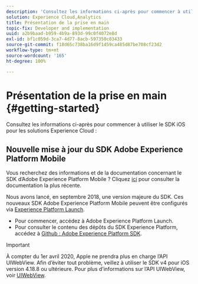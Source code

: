 ```yaml
---
description: 'Consultez les informations ci-après pour commencer à utiliser le SDK iOS pour les solutions Experience Cloud : '
solution: Experience Cloud,Analytics
title: Présentation de la prise en main
topic-fix: Developer and implementation
uuid: a2b9baad-b959-4b9a-893d-99c0f4072e8d
exl-id: bf1c059d-3ca7-4d77-8acb-597350c03433
source-git-commit: f18d65c738ba16d9f1459ca485d87be708cf23d2
workflow-type: tm+mt
source-wordcount: '165'
ht-degree: 100%

---
```


# Présentation de la prise en main {#getting-started}

Consultez les informations ci-après pour commencer à utiliser le SDK iOS pour les solutions Experience Cloud :

## Nouvelle mise à jour du SDK Adobe Experience Platform Mobile

Vous recherchez des informations et de la documentation concernant le SDK d’Adobe Experience Platform Mobile ? Cliquez [ici](https://aep-sdks.gitbook.io/docs/) pour consulter la documentation la plus récente.

Nous avons lancé, en septembre 2018, une version majeure du SDK. Ces nouveaux SDK Adobe Experience Platform Mobile peuvent être configurés via [Experience Platform Launch](https://www.adobe.com/fr/experience-platform/launch.html).

* Pour commencer, accédez à Adobe Experience Platform Launch.
* Pour consulter le contenu des dépôts du SDK Experience Platform, accédez à [Github : Adobe Experience Platform SDK](https://github.com/Adobe-Marketing-Cloud/acp-sdks).

>[!IMPORTANT]
>
>À compter du 1er avril 2020, Apple ne prendra plus en charge l’API UIWebView. Afin d’éviter tout problème, veillez à utiliser le SDK v4 pour iOS version 4.18.8 ou ultérieure. Pour plus d’informations sur l’API UIWebView, voir [UIWebView](https://developer.apple.com/documentation/uikit/uiwebview).
